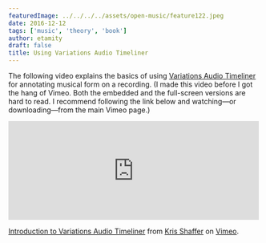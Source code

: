 ```yaml
---
featuredImage: ../../../../assets/open-music/feature122.jpeg
date: 2016-12-12
tags: ['music', 'theory', 'book']
author: etamity
draft: false
title: Using Variations Audio Timeliner
---
```


The following video explains the basics of using [Variations Audio Timeliner][VAT] for annotating musical form on a recording. (I made this video before I got the hang of Vimeo. Both the embedded and the full-screen versions are hard to read. I recommend following the link below and watching—or downloading—from the main Vimeo page.)

<iframe src="http://player.vimeo.com/video/42041355" width="500" height="197" frameborder="0" webkitAllowFullScreen mozallowfullscreen allowFullScreen></iframe>

<p><a href="http://vimeo.com/42041355">Introduction to Variations Audio Timeliner</a> from <a href="http://vimeo.com/user11692346">Kris Shaffer</a> on <a href="http://vimeo.com">Vimeo</a>.</p>

[VAT]: http://variations.sourceforge.net/vat/